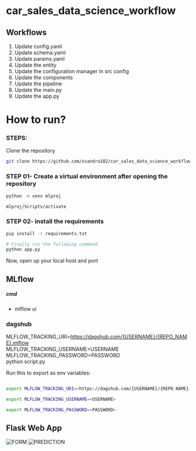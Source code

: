 # car_sales_data_science_workflow


## Workflows

1. Update config.yaml
2. Update schema.yaml
3. Update params.yaml
4. Update the entity
5. Update the configuration manager in src config
6. Update the components
7. Update the pipeline 
8. Update the main.py
9. Update the app.py


# How to run?
### STEPS:

Clone the repository

```bash
git clone https://github.com/ssandra102/car_sales_data_science_workflow.git
```
### STEP 01- Create a virtual environment after opening the repository

```bash
python -m venv mlproj
```

```bash
mlproj/Scripts/activate
```


### STEP 02- install the requirements
```bash
pip install -r requirements.txt
```


```bash
# Finally run the following command
python app.py
```

Now, open up your local host and port



## MLflow
##### cmd
- mlflow ui

### dagshub
MLFLOW_TRACKING_URI=<https://dagshub.com/{USERNAME}/{REPO_NAME}.mlflow> \
MLFLOW_TRACKING_USERNAME=USERNAME \
MLFLOW_TRACKING_PASSWORD=PASSWORD \
python script.py

Run this to export as env variables:

```bash

export MLFLOW_TRACKING_URI=<https://dagshub.com/{USERNAME}/{REPO NAME}.mlflow>

export MLFLOW_TRACKING_USERNAME=<USERNAME>

export MLFLOW_TRACKING_PASSWORD=<PASSWORD>

```


## Flask Web App
![FORM](https://github.com/ssandra102/car_sales_data_science_workflow/assets/72643907/ca2b86de-a82c-4672-8b2a-5c9f18adcc94)
![PREDICTION](https://github.com/ssandra102/car_sales_data_science_workflow/assets/72643907/aeca3930-a32f-4a5a-a5d6-01dbe72352b7)



